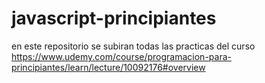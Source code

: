 # javascript-principiantes
en este repositorio se subiran todas las practicas del curso https://www.udemy.com/course/programacion-para-principiantes/learn/lecture/10092176#overview
